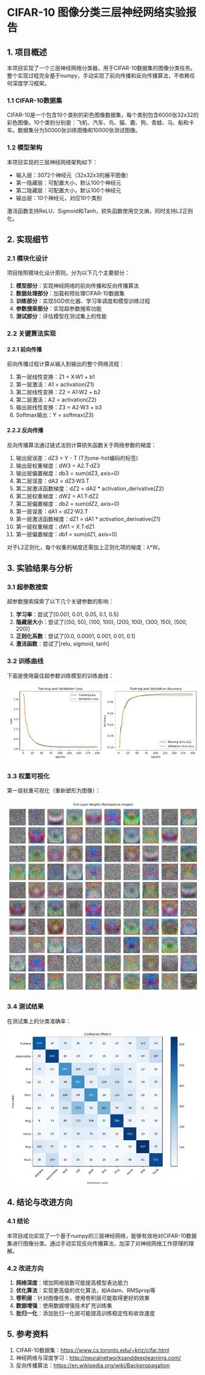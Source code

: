 # CIFAR-10 图像分类三层神经网络实验报告

## 1. 项目概述

本项目实现了一个三层神经网络分类器，用于CIFAR-10数据集的图像分类任务。整个实现过程完全基于numpy，手动实现了前向传播和反向传播算法，不依赖任何深度学习框架。

### 1.1 CIFAR-10数据集

CIFAR-10是一个包含10个类别的彩色图像数据集，每个类别包含6000张32x32的彩色图像。10个类别分别是：飞机、汽车、鸟、猫、鹿、狗、青蛙、马、船和卡车。数据集分为50000张训练图像和10000张测试图像。

### 1.2 模型架构

本项目实现的三层神经网络架构如下：

- 输入层：3072个神经元（32x32x3的展平图像）
- 第一隐藏层：可配置大小，默认100个神经元
- 第二隐藏层：可配置大小，默认100个神经元
- 输出层：10个神经元，对应10个类别

激活函数支持ReLU、Sigmoid和Tanh，损失函数使用交叉熵，同时支持L2正则化。

## 2. 实现细节

### 2.1 模块化设计

项目按照模块化设计原则，分为以下几个主要部分：

1. **模型部分**：实现神经网络的前向传播和反向传播算法
2. **数据处理部分**：加载和预处理CIFAR-10数据集
3. **训练部分**：实现SGD优化器、学习率调度和模型训练过程
4. **参数搜索部分**：实现超参数搜索功能
5. **测试部分**：评估模型在测试集上的性能

### 2.2 关键算法实现

#### 2.2.1 前向传播

前向传播过程计算从输入到输出的整个网络流程：

1. 第一层线性变换：Z1 = X·W1 + b1
2. 第一层激活：A1 = activation(Z1)
3. 第二层线性变换：Z2 = A1·W2 + b2
4. 第二层激活：A2 = activation(Z2)
5. 输出层线性变换：Z3 = A2·W3 + b3
6. Softmax输出：Y = softmax(Z3)

#### 2.2.2 反向传播

反向传播算法通过链式法则计算损失函数关于网络参数的梯度：

1. 输出层误差：dZ3 = Y - T (T为one-hot编码的标签)
2. 输出层权重梯度：dW3 = A2.T·dZ3
3. 输出层偏置梯度：db3 = sum(dZ3, axis=0)
4. 第二层误差：dA2 = dZ3·W3.T
5. 第二层激活函数梯度：dZ2 = dA2 * activation_derivative(Z2)
6. 第二层权重梯度：dW2 = A1.T·dZ2
7. 第二层偏置梯度：db2 = sum(dZ2, axis=0)
8. 第一层误差：dA1 = dZ2·W2.T
9. 第一层激活函数梯度：dZ1 = dA1 * activation_derivative(Z1)
10. 第一层权重梯度：dW1 = X.T·dZ1
11. 第一层偏置梯度：db1 = sum(dZ1, axis=0)

对于L2正则化，每个权重的梯度还需加上正则化项的梯度：λ*W。

## 3. 实验结果与分析

### 3.1 超参数搜索

超参数搜索探索了以下几个关键参数的影响：

1. **学习率**：尝试了[0.001, 0.01, 0.05, 0.1, 0.5]
2. **隐藏层大小**：尝试了[(50, 50), (100, 100), (200, 100), (300, 150), (500, 200)]
3. **正则化系数**：尝试了[0.0, 0.0001, 0.001, 0.01, 0.1]
4. **激活函数**：尝试了[relu, sigmoid, tanh]

### 3.2 训练曲线

下面是使用最佳超参数训练模型的训练曲线：

![训练曲线](./cifar10/results/training_curves.png)

### 3.3 权重可视化

第一层权重可视化（重新塑形为图像）：

![第一层权重](./cifar10/results/layer1_weights_images.png)

### 3.4 测试结果

在测试集上的分类准确率：

![混淆矩阵](./cifar10/results/confusion_matrix.png)

## 4. 结论与改进方向

### 4.1 结论

本项目成功实现了一个基于numpy的三层神经网络，能够有效地对CIFAR-10数据集进行图像分类。通过手动实现反向传播算法，加深了对神经网络工作原理的理解。

### 4.2 改进方向

1. **网络深度**：增加网络层数可能提高模型表达能力
2. **优化算法**：实现更高级的优化算法，如Adam、RMSprop等
3. **卷积层**：针对图像任务，使用卷积层可能取得更好的效果
4. **数据增强**：使用数据增强技术扩充训练集
5. **批归一化**：添加批归一化层可能提高训练稳定性和收敛速度

## 5. 参考资料

1. CIFAR-10数据集：https://www.cs.toronto.edu/~kriz/cifar.html
2. 神经网络与深度学习：http://neuralnetworksanddeeplearning.com/
3. 反向传播算法：https://en.wikipedia.org/wiki/Backpropagation
